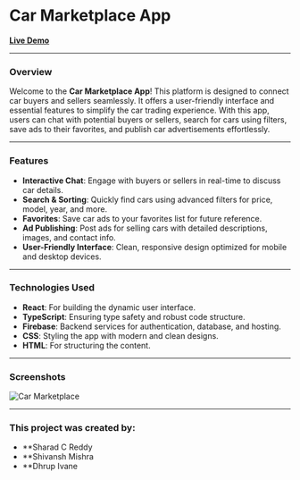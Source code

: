 # **Car Marketplace App**  
[**Live Demo**](https://carmarketplaceapp.web.app/)  

---

### **Overview**  
Welcome to the **Car Marketplace App**! This platform is designed to connect car buyers and sellers seamlessly. It offers a user-friendly interface and essential features to simplify the car trading experience. With this app, users can chat with potential buyers or sellers, search for cars using filters, save ads to their favorites, and publish car advertisements effortlessly.

---

### **Features**
- **Interactive Chat**: Engage with buyers or sellers in real-time to discuss car details.  
- **Search & Sorting**: Quickly find cars using advanced filters for price, model, year, and more.  
- **Favorites**: Save car ads to your favorites list for future reference.  
- **Ad Publishing**: Post ads for selling cars with detailed descriptions, images, and contact info.  
- **User-Friendly Interface**: Clean, responsive design optimized for mobile and desktop devices.

---

### **Technologies Used**
- **React**: For building the dynamic user interface.  
- **TypeScript**: Ensuring type safety and robust code structure.  
- **Firebase**: Backend services for authentication, database, and hosting.  
- **CSS**: Styling the app with modern and clean designs.  
- **HTML**: For structuring the content.  

---

### **Screenshots**
![Car Marketplace](https://github.com/ValkeMihail/car-marketplace-react-typescript/assets/72788498/5040f831-765e-4431-82b4-0ae8bd4415cf)

---


### **This project was created by:**

- **Sharad C Reddy
- **Shivansh Mishra
- **Dhrup Ivane
